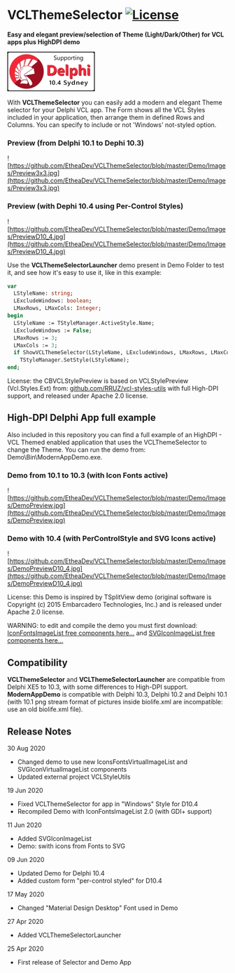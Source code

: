 # VCLThemeSelector [![License](https://img.shields.io/badge/License-Apache%202.0-yellowgreen.svg)](https://opensource.org/licenses/Apache-2.0)

**Easy and elegant preview/selection of Theme (Light/Dark/Other) for VCL apps plus HighDPI demo**

![Delphi 10.4 Sydney Support](/Demo/Images/SupportingDelphi.jpg)

With **VCLThemeSelector** you can easily add a modern and elegant Theme selector for your Delphi VCL app. The Form shows all the VCL Styles included in your application, then arrange them in defined Rows and Columns. You can specify to include or not 'Windows' not-styled option.

### Preview (from Delphi 10.1 to Dephi 10.3)
![https://github.com/EtheaDev/VCLThemeSelector/blob/master/Demo/Images/Preview3x3.jpg](https://github.com/EtheaDev/VCLThemeSelector/blob/master/Demo/Images/Preview3x3.jpg)

### Preview (with Dephi 10.4 using Per-Control Styles)
![https://github.com/EtheaDev/VCLThemeSelector/blob/master/Demo/Images/PreviewD10_4.jpg](https://github.com/EtheaDev/VCLThemeSelector/blob/master/Demo/Images/PreviewD10_4.jpg)

Use the **VCLThemeSelectorLauncher** demo present in Demo Folder to test it, and see how it's easy to use it, like in this example:

```pascal
var
  LStyleName: string;
  LExcludeWindows: boolean;
  LMaxRows, LMaxCols: Integer;
begin  
  LStyleName := TStyleManager.ActiveStyle.Name;
  LExcludeWindows := False;
  LMaxRows := 3;
  LMaxCols := 3;
  if ShowVCLThemeSelector(LStyleName, LExcludeWindows, LMaxRows, LMaxCols) then
    TStyleManager.SetStyle(LStyleName);
end;    
```

License: the CBVCLStylePreview is based on VCLStylePreview (Vcl.Styles.Ext) from:
[github.com/RRUZ/vcl-styles-utils](https://github.com/RRUZ/vcl-styles-utils/) with full High-DPI support, and released under Apache 2.0 license.

## High-DPI Delphi App full example ##

Also included in this repository you can find a full example of an HighDPI - VCL Themed enabled application that uses the VCLThemeSelector to change the Theme. You can run the demo from: Demo\Bin\ModernAppDemo.exe.

### Demo from 10.1 to 10.3 (with Icon Fonts active)
![https://github.com/EtheaDev/VCLThemeSelector/blob/master/Demo/Images/DemoPreview.jpg](https://github.com/EtheaDev/VCLThemeSelector/blob/master/Demo/Images/DemoPreview.jpg)

### Demo with 10.4 (with PerControlStyle and SVG Icons active)
![https://github.com/EtheaDev/VCLThemeSelector/blob/master/Demo/Images/DemoPreviewD10_4.jpg](https://github.com/EtheaDev/VCLThemeSelector/blob/master/Demo/Images/DemoPreviewD10_4.jpg)

License: this Demo is inspired by TSplitView demo (original software is Copyright (c) 2015 Embarcadero Technologies, Inc.) and is released under Apache 2.0 license.

WARNING: to edit and compile the demo you must first download:
[IconFontsImageList free components here...](https://github.com/EtheaDev/IconFontsImageList/) and [SVGIconImageList free components here...](https://github.com/EtheaDev/SVGIconImageList/)

## Compatibility ##

**VCLThemeSelector** and **VCLThemeSelectorLauncher** are compatible from Delphi XE5 to 10.3, with some differences to High-DPI support.
**ModernAppDemo** is compatible with Delphi 10.3, Delphi 10.2 and Delphi 10.1 (with 10.1 png stream format of pictures inside biolife.xml are incompatible: use an old biolife.xml file).

## Release Notes ##

30 Aug 2020
- Changed demo to use new IconsFontsVirtualImageList and SVGIconVirtualImageList components
- Updated external project VCLStyleUtils

19 Jun 2020
- Fixed VCLThemeSelector for app in "Windows" Style for D10.4
- Recompiled Demo with IconFontsImageList 2.0 (with GDI+ support)

11 Jun 2020
- Added SVGIconImageList
- Demo: swith icons from Fonts to SVG

09 Jun 2020
- Updated Demo for Delphi 10.4
- Added custom form "per-control styled" for D10.4

17 May 2020
- Changed "Material Design Desktop" Font used in Demo

27 Apr 2020
- Added VCLThemeSelectorLauncher 

25 Apr 2020
- First release of Selector and Demo App
